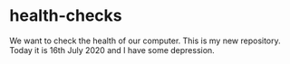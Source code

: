 # health-checks
We want to check the health of our computer.
This is my new repository.
Today it is 16th July 2020 and  I have some depression.
